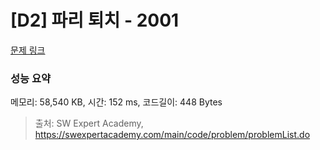 # [D2] 파리 퇴치 - 2001 

[문제 링크](https://swexpertacademy.com/main/code/problem/problemDetail.do?contestProbId=AV5PzOCKAigDFAUq) 

### 성능 요약

메모리: 58,540 KB, 시간: 152 ms, 코드길이: 448 Bytes



> 출처: SW Expert Academy, https://swexpertacademy.com/main/code/problem/problemList.do